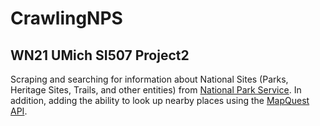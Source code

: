 # CrawlingNPS
## WN21 UMich SI507 Project2

Scraping and searching for information about National Sites (Parks, Heritage Sites, Trails, and other entities) from [National Park Service](https://www.nps.gov).
In addition, adding the ability to look up nearby places using the [MapQuest API](https://developer.mapquest.com/).
